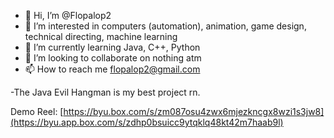 - 👋 Hi, I’m @Flopalop2
- 👀 I’m interested in computers (automation), animation, game design, technical directing, machine learning
- 🌱 I’m currently learning Java, C++, Python
- 💞️ I’m looking to collaborate on nothing atm
- 📫 How to reach me flopalop2@gmail.com

-The Java Evil Hangman is my best project rn. 

Demo Reel: [https://byu.box.com/s/zm087osu4zwx6mjezkncgx8wzi1s3jw8](https://byu.app.box.com/s/zdhp0bsuicc9ytqklq48kt42m7haab9l)

<!---
Flopalop2/Flopalop2 is a ✨ special ✨ repository because its `README.md` (this file) appears on your GitHub profile.
You can click the Preview link to take a look at your changes.
--->
